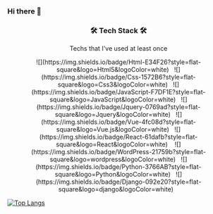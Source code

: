 ### Hi there 👋

<!--
**choisuill/choisuill** is a ✨ _special_ ✨ repository because its `README.md` (this file) appears on your GitHub profile.

Here are some ideas to get you started:

- 🔭 I’m currently working on ...
- 🌱 I’m currently learning ...
- 👯 I’m looking to collaborate on ...
- 🤔 I’m looking for help with ...
- 💬 Ask me about ...
- 📫 How to reach me: ...
- 😄 Pronouns: ...
- ⚡ Fun fact: ...
-->


<!-- ![choisuill's github stats](https://github-readme-stats.vercel.app/api?username=choisuill&show_icons=true&theme=dark&count_private=false) -->






<h3 align="center">🛠 Tech Stack 🛠</h3>

<p align="center"> Techs that I've used at least once </p>

<p align="center">
  ![](https://img.shields.io/badge/Html-E34F26?style=flat-square&logo=Html5&logoColor=white)&nbsp;&nbsp;&nbsp;![](https://img.shields.io/badge/Css-1572B6?style=flat-square&logo=Css3&logoColor=white)&nbsp;&nbsp;&nbsp;![](https://img.shields.io/badge/JavaScript-F7DF1E?style=flat-square&logo=JavaScript&logoColor=white)&nbsp;&nbsp;&nbsp;![](https://img.shields.io/badge/Jquery-0769ad?style=flat-square&logo=Jquery&logoColor=white)&nbsp;&nbsp;&nbsp;![](https://img.shields.io/badge/Vue-4fc08d?style=flat-square&logo=Vue.js&logoColor=white)&nbsp;&nbsp;&nbsp;![](https://img.shields.io/badge/React-61dafb?style=flat-square&logo=React&logoColor=white)&nbsp;&nbsp;&nbsp;
![](https://img.shields.io/badge/WordPress-21759b?style=flat-square&logo=wordpress&logoColor=white)&nbsp;&nbsp;&nbsp;![](https://img.shields.io/badge/Python-3766AB?style=flat-square&logo=Python&logoColor=white)&nbsp;&nbsp;&nbsp;![](https://img.shields.io/badge/Django-092e20?style=flat-square&logo=django&logoColor=white)&nbsp;&nbsp;&nbsp;
</p>

[![Top Langs](https://github-readme-stats.vercel.app/api/top-langs/?username=choisuill)](https://github.com/anuraghazra/github-readme-stats)

